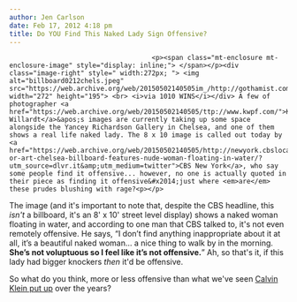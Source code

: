 ```yaml
---
author: Jen Carlson
date: Feb 17, 2012 4:18 pm
title: Do YOU Find This Naked Lady Sign Offensive?
---
```


	
										<p><span class="mt-enclosure mt-enclosure-image" style="display: inline;"> </span></p><div class="image-right" style=" width:272px; "> <img alt="billboard0212chels.jpeg" src="https://web.archive.org/web/20150502140505im_/http://gothamist.com/attachments/arts_jen/billboard0212chels.jpeg" width="272" height="195"> <br> <i>via 1010 WINS</i></div> A few of photographer <a href="https://web.archive.org/web/20150502140505/ttp://www.kwpf.com/">Kenneth Willardt</a>&apos;s images are currently taking up some space alongside the Yancey Richardson Gallery in Chelsea, and one of them shows a real life naked lady. The 8 x 10 image is called out today by <a href="https://web.archive.org/web/20150502140505/http://newyork.cbslocal.com/2012/02/17/offensive-or-art-chelsea-billboard-features-nude-woman-floating-in-water/?utm_source=dlvr.it&amp;utm_medium=twitter">CBS New York</a>, who say some people find it offensive... however, no one is actually quoted in their piece as finding it offensive&#x2014;just where <em>are</em> these prudes blushing with rage?<p></p>

<p>The image (and it&apos;s important to note that, despite the CBS headline, this <em>isn&apos;t</em> a billboard, it&apos;s an 8&apos; x 10&apos; street level display) shows a naked woman floating in water, and according to one man that CBS talked to, it&apos;s not even remotely offensive. He says, &#x201C;I don&#x2019;t find anything inappropriate about it at all, it&#x2019;s a beautiful naked woman&#x2026; a nice thing to walk by in the morning. <strong>She&#x2019;s not voluptuous so I feel like it&#x2019;s not offensive.</strong>&#x201D; Ah, so that&apos;s it, if this lady had bigger knockers <em>then</em> it&apos;d be offensive.</p>

<p>So what do you think, more or less offensive than what we&apos;ve seen <a href="https://web.archive.org/web/20150502140505/http://gothamist.com/2009/06/24/calvin_klein_billboard.php#photo-1">Calvin Klein put up</a> over the years?</p>					
										
									
				